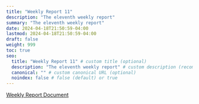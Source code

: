 ```yaml
---
title: "Weekly Report 11"
description: "The eleventh weekly report"
summary: "The eleventh weekly report"
date: 2024-04-18T21:50:59-04:00
lastmod: 2024-04-18T21:50:59-04:00
draft: false
weight: 999
toc: true
seo:
  title: "Weekly Report 11" # custom title (optional)
  description: "The eleventh weekly report" # custom description (recommended)
  canonical: "" # custom canonical URL (optional)
  noindex: false # false (default) or true
---
```


[Weekly Report Document](/pdfs/Weekly_Report_11.pdf)
